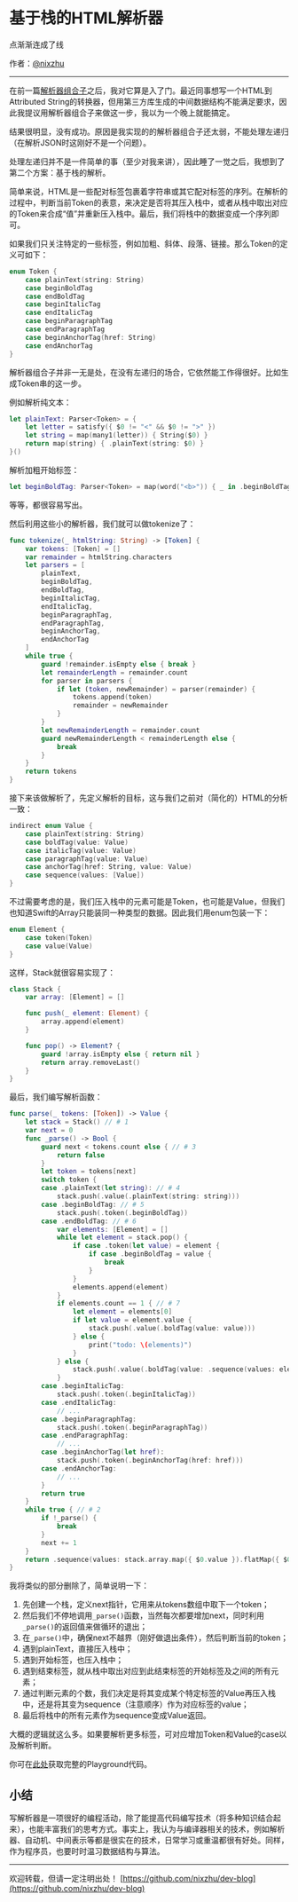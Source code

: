 # 基于栈的HTML解析器

点渐渐连成了线

作者：[@nixzhu](https://twitter.com/nixzhu)

---

在前一篇[解析器组合子](https://github.com/nixzhu/dev-blog/blob/master/2017-04-12-json-parser.md)之后，我对它算是入了门。最近同事想写一个HTML到Attributed String的转换器，但用第三方库生成的中间数据结构不能满足要求，因此我提议用解析器组合子来做这一步，我以为一个晚上就能搞定。

结果很明显，没有成功。原因是我实现的的解析器组合子还太弱，不能处理左递归（在解析JSON时这刚好不是一个问题）。

处理左递归并不是一件简单的事（至少对我来讲），因此睡了一觉之后，我想到了第二个方案：基于栈的解析。

简单来说，HTML是一些配对标签包裹着字符串或其它配对标签的序列。在解析的过程中，判断当前Token的表意，来决定是否将其压入栈中，或者从栈中取出对应的Token来合成“值”并重新压入栈中。最后，我们将栈中的数据变成一个序列即可。

如果我们只关注特定的一些标签，例如加粗、斜体、段落、链接。那么Token的定义可如下：

``` swift
enum Token {
    case plainText(string: String)
    case beginBoldTag
    case endBoldTag
    case beginItalicTag
    case endItalicTag
    case beginParagraphTag
    case endParagraphTag
    case beginAnchorTag(href: String)
    case endAnchorTag
}
```

解析器组合子并非一无是处，在没有左递归的场合，它依然能工作得很好。比如生成Token串的这一步。

例如解析纯文本：

``` swift
let plainText: Parser<Token> = {
    let letter = satisfy({ $0 != "<" && $0 != ">" })
    let string = map(many1(letter)) { String($0) }
    return map(string) { .plainText(string: $0) }
}()
```

解析加粗开始标签：

``` swift
let beginBoldTag: Parser<Token> = map(word("<b>")) { _ in .beginBoldTag }
```

等等，都很容易写出。

然后利用这些小的解析器，我们就可以做tokenize了：

``` swift
func tokenize(_ htmlString: String) -> [Token] {
    var tokens: [Token] = []
    var remainder = htmlString.characters
    let parsers = [
        plainText,
        beginBoldTag,
        endBoldTag,
        beginItalicTag,
        endItalicTag,
        beginParagraphTag,
        endParagraphTag,
        beginAnchorTag,
        endAnchorTag
    ]
    while true {
        guard !remainder.isEmpty else { break }
        let remainderLength = remainder.count
        for parser in parsers {
            if let (token, newRemainder) = parser(remainder) {
                tokens.append(token)
                remainder = newRemainder
            }
        }
        let newRemainderLength = remainder.count
        guard newRemainderLength < remainderLength else {
            break
        }
    }
    return tokens
}
```

接下来该做解析了，先定义解析的目标，这与我们之前对（简化的）HTML的分析一致：

``` swift
indirect enum Value {
    case plainText(string: String)
    case boldTag(value: Value)
    case italicTag(value: Value)
    case paragraphTag(value: Value)
    case anchorTag(href: String, value: Value)
    case sequence(values: [Value])
}
```

不过需要考虑的是，我们压入栈中的元素可能是Token，也可能是Value，但我们也知道Swift的Array只能装同一种类型的数据。因此我们用enum包装一下：

``` swift
enum Element {
    case token(Token)
    case value(Value)
}
```

这样，Stack就很容易实现了：

``` swift
class Stack {
    var array: [Element] = []

    func push(_ element: Element) {
        array.append(element)
    }

    func pop() -> Element? {
        guard !array.isEmpty else { return nil }
        return array.removeLast()
    }
}
```

最后，我们编写解析函数：

``` swift
func parse(_ tokens: [Token]) -> Value {
    let stack = Stack() // # 1
    var next = 0
    func _parse() -> Bool {
        guard next < tokens.count else { // # 3
            return false
        }
        let token = tokens[next]
        switch token {
        case .plainText(let string): // # 4
            stack.push(.value(.plainText(string: string)))
        case .beginBoldTag: // # 5
            stack.push(.token(.beginBoldTag))
        case .endBoldTag: // # 6
            var elements: [Element] = []
            while let element = stack.pop() {
                if case .token(let value) = element {
                    if case .beginBoldTag = value {
                        break
                    }
                }
                elements.append(element)
            }
            if elements.count == 1 { // # 7
                let element = elements[0]
                if let value = element.value {
                    stack.push(.value(.boldTag(value: value)))
                } else {
                    print("todo: \(elements)")
                }
            } else {
                stack.push(.value(.boldTag(value: .sequence(values: elements.reversed().map({ $0.value }).flatMap({ $0 })))))
            }
        case .beginItalicTag:
            stack.push(.token(.beginItalicTag))
        case .endItalicTag:
            // ...
        case .beginParagraphTag:
            stack.push(.token(.beginParagraphTag))
        case .endParagraphTag:
            // ...
        case .beginAnchorTag(let href):
            stack.push(.token(.beginAnchorTag(href: href)))
        case .endAnchorTag:
            // ...
        }
        return true
    }
    while true { // # 2
        if !_parse() {
            break
        }
        next += 1
    }
    return .sequence(values: stack.array.map({ $0.value }).flatMap({ $0 })) // # 8
}
```

我将类似的部分删除了，简单说明一下：

1. 先创建一个栈，定义next指针，它用来从tokens数组中取下一个token；
2. 然后我们不停地调用`_parse()`函数，当然每次都要增加next，同时利用`_parse()`的返回值来做循环的退出；
3. 在`_parse()`中，确保next不越界（刚好做退出条件），然后判断当前的token；
4. 遇到plainText，直接压入栈中；
5. 遇到开始标签，也压入栈中；
6. 遇到结束标签，就从栈中取出对应到此结束标签的开始标签及之间的所有元素；
7. 通过判断元素的个数，我们决定是将其变成某个特定标签的Value再压入栈中，还是将其变为sequence（注意顺序）作为对应标签的value；
8. 最后将栈中的所有元素作为sequence变成Value返回。

大概的逻辑就这么多。如果要解析更多标签，可对应增加Token和Value的case以及解析判断。

你可在[此处](https://github.com/nixzhu/algorithm-playgrounds/blob/master/stack-based-html-parser.playground/Contents.swift)获取完整的Playground代码。

## 小结

写解析器是一项很好的编程活动，除了能提高代码编写技术（将多种知识结合起来），也能丰富我们的思考方式。事实上，我认为与编译器相关的技术，例如解析器、自动机、中间表示等都是很实在的技术，日常学习或重温都很有好处。同样，作为程序员，也要时时温习数据结构与算法。

---

欢迎转载，但请一定注明出处！ [https://github.com/nixzhu/dev-blog](https://github.com/nixzhu/dev-blog)
